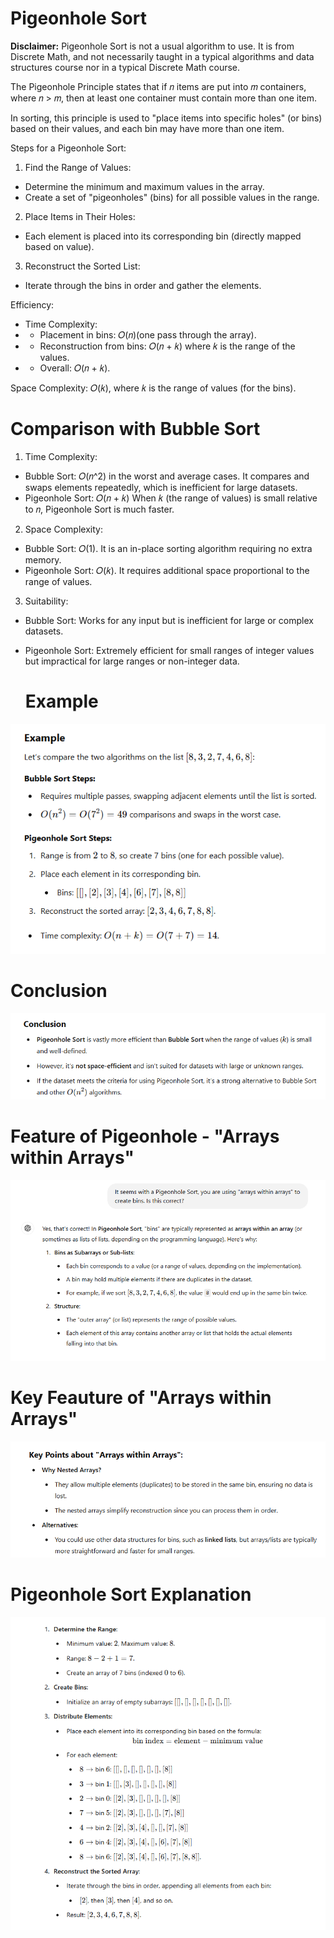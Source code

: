 # Pigeonhole Sort 

**Disclaimer:** Pigeonhole Sort is not a usual algorithm to use. It is from Discrete Math, and not necessarily taught in a typical algorithms and data structures course nor in a typical Discrete Math course.


The Pigeonhole Principle states that if 𝑛 items are put into 𝑚 containers, where 𝑛 > 𝑚, then at least one container must contain more than one item. 

In sorting, this principle is used to "place items into specific holes" (or bins) based on their values, and each bin may have more than one item.

Steps for a Pigeonhole Sort:
1. Find the Range of Values:
- Determine the minimum and maximum values in the array.
- Create a set of "pigeonholes" (bins) for all possible values in the range.

2. Place Items in Their Holes:
- Each element is placed into its corresponding bin (directly mapped based on value).

3. Reconstruct the Sorted List:
- Iterate through the bins in order and gather the elements.

Efficiency:
- Time Complexity:
- - Placement in bins: 𝑂(𝑛)(one pass through the array).
- - Reconstruction from bins: 𝑂(𝑛 + 𝑘) where 𝑘 is the range of the values.
- - Overall: 𝑂(𝑛 + 𝑘).

Space Complexity: 𝑂(𝑘), where 𝑘 is the range of values (for the bins).

# Comparison with Bubble Sort
1. Time Complexity:
- Bubble Sort: 𝑂(𝑛^2) in the worst and average cases. It compares and swaps elements repeatedly, which is inefficient for large datasets.
- Pigeonhole Sort: 𝑂(𝑛 + 𝑘) When 𝑘 (the range of values) is small relative to 𝑛, Pigeonhole Sort is much faster.

2. Space Complexity:
- Bubble Sort: 𝑂(1). It is an in-place sorting algorithm requiring no extra memory.
- Pigeonhole Sort: 𝑂(𝑘). It requires additional space proportional to the range of values.

3. Suitability:
- Bubble Sort: Works for any input but is inefficient for large or complex datasets.
- Pigeonhole Sort: Extremely efficient for small ranges of integer values but impractical for large ranges or non-integer data.

  # Example
![example image](https://github.com/edorejel/Java/blob/main/sorting_algorithms/PigeonholeSort/images/Screenshot%202024-12-26%20203802.png)

  # Conclusion
  
![conclusion image](https://github.com/edorejel/Java/blob/main/sorting_algorithms/PigeonholeSort/images/Screenshot%202024-12-26%20203911.png)

  # Feature of Pigeonhole - "Arrays within Arrays"

  ![feature of pigeonhole](https://github.com/edorejel/Java/blob/main/sorting_algorithms/PigeonholeSort/images/Screenshot%202024-12-26%20203945.png)

  # Key Feauture of "Arrays within Arrays"

  ![feature of arrays within arrays](https://github.com/edorejel/Java/blob/main/sorting_algorithms/PigeonholeSort/images/Screenshot%202024-12-26%20204102.png)

# Pigeonhole Sort Explanation

![pigeonhole sort explanation](https://github.com/edorejel/Java/blob/main/sorting_algorithms/PigeonholeSort/images/Screenshot%202024-12-26%20204021.png)
